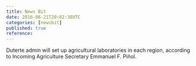 ```yaml
---
title: News Bit
date: 2016-06-21T20:02:38UTC
categories: [newsbit]
published: true
reference: 
---
```


Duterte admin will set up agricultural laboratories in each region, according to Incoming Agriculture Secretary Emmanuel F. Piñol.
